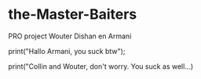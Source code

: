 # the-Master-Baiters
PRO project Wouter Dishan en Armani

print("Hallo Armani, you suck btw");

print("Collin and Wouter, don't worry. You suck as well...)
